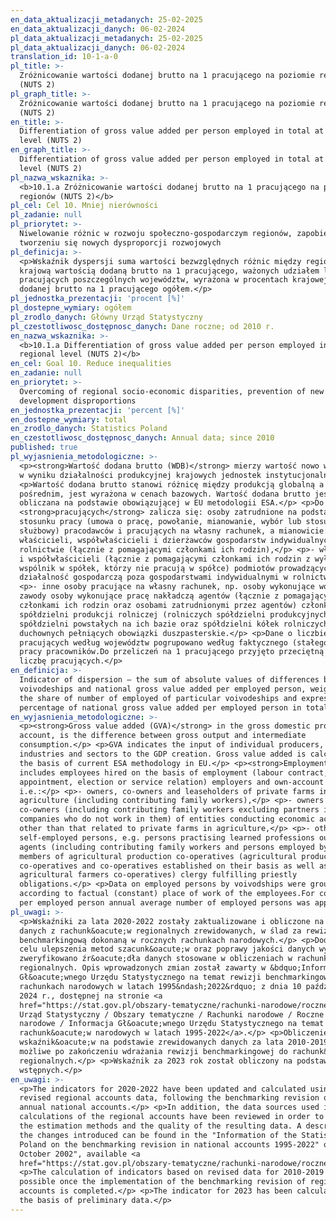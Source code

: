 ```yaml
---
en_data_aktualizacji_metadanych: 25-02-2025
en_data_aktualizacji_danych: 06-02-2024
pl_data_aktualizacji_metadanych: 25-02-2025
pl_data_aktualizacji_danych: 06-02-2024
translation_id: 10-1-a-0
pl_title: >-
  Zróżnicowanie wartości dodanej brutto na 1 pracującego na poziomie regionów
  (NUTS 2)
pl_graph_title: >-
  Zróżnicowanie wartości dodanej brutto na 1 pracującego na poziomie regionów
  (NUTS 2)
en_title: >-
  Differentiation of gross value added per person employed in total at regional
  level (NUTS 2)
en_graph_title: >-
  Differentiation of gross value added per person employed in total at regional
  level (NUTS 2)
pl_nazwa_wskaznika: >-
  <b>10.1.a Zróżnicowanie wartości dodanej brutto na 1 pracującego na poziomie
  regionów (NUTS 2)</b>
pl_cel: Cel 10. Mniej nierówności
pl_zadanie: null
pl_priorytet: >-
  Niwelowanie różnic w rozwoju społeczno-gospodarczym regionów, zapobieganie
  tworzeniu się nowych dysproporcji rozwojowych
pl_definicja: >-
  <p>Wskaźnik dyspersji suma wartości bezwzględnych różnic między regionalnymi a
  krajową wartością dodaną brutto na 1 pracującego, ważonych udziałem liczby
  pracujących poszczególnych województw, wyrażona w procentach krajowej wartości
  dodanej brutto na 1 pracującego ogółem.</p>
pl_jednostka_prezentacji: 'procent [%]'
pl_dostepne_wymiary: ogółem
pl_zrodlo_danych: Główny Urząd Statystyczny
pl_czestotliwosc_dostępnosc_danych: Dane roczne; od 2010 r.
en_nazwa_wskaznika: >-
  <b>10.1.a Differentiation of gross value added per person employed in total at
  regional level (NUTS 2)</b>
en_cel: Goal 10. Reduce inequalities
en_zadanie: null
en_priorytet: >-
  Overcoming of regional socio-economic disparities, prevention of new
  development disproportions
en_jednostka_prezentacji: 'percent [%]'
en_dostepne_wymiary: total
en_zrodlo_danych: Statistics Poland
en_czestotliwosc_dostępnosc_danych: Annual data; since 2010
published: true
pl_wyjasnienia_metodologiczne: >-
  <p><strong>Wartość dodana brutto (WDB)</strong> mierzy wartość nowo wytworzoną
  w wyniku działalności produkcyjnej krajowych jednostek instytucjonalnych.</p>
  <p>Wartość dodana brutto stanowi różnicę między produkcją globalną a zużyciem
  pośrednim, jest wyrażona w cenach bazowych. Wartość dodana brutto jest
  obliczana na podstawie obowiązującej w EU metodologii ESA.</p> <p>Do
  <strong>pracujących</strong> zalicza się: osoby zatrudnione na podstawie
  stosunku pracy (umowa o pracę, powołanie, mianowanie, wybór lub stosunek
  służbowy) pracodawców i pracujących na własny rachunek, a mianowicie:</p> <p>-
  właścicieli, współwłaścicieli i dzierżawców gospodarstw indywidualnych w
  rolnictwie (łącznie z pomagającymi członkami ich rodzin),</p> <p>- właścicieli
  i współwłaścicieli (łącznie z pomagającymi członkami ich rodzin z wyłączeniem
  wspólnik w spółek, którzy nie pracują w spółce) podmiotów prowadzących
  działalność gospodarczą poza gospodarstwami indywidualnymi w rolnictwie,</p>
  <p>- inne osoby pracujące na własny rachunek, np. osoby wykonujące wolne
  zawody osoby wykonujące pracę nakładczą agentów (łącznie z pomagającymi
  członkami ich rodzin oraz osobami zatrudnionymi przez agentów) członków
  spółdzielni produkcji rolniczej (rolniczych spółdzielni produkcyjnych i
  spółdzielni powstałych na ich bazie oraz spółdzielni kółek rolniczych)
  duchownych pełniących obowiązki duszpasterskie.</p> <p>Dane o liczbie
  pracujących według województw pogrupowano według faktycznego (stałego) miejsca
  pracy pracowników.Do przeliczeń na 1 pracującego przyjęto przeciętną w roku
  liczbę pracujących.</p>
en_definicja: >-
  Indicator of dispersion – the sum of absolute values of differences between
  voivodeships and national gross value added per employed person, weighted with
  the share of number of employed of particular voivodeships and expressed in
  percentage of national gross value added per employed person in total.
en_wyjasnienia_metodologiczne: >-
  <p><strong>Gross value added (GVA)</strong> in the gross domestic product
  account, is the difference between gross output and intermediate
  consumption.</p> <p>GVA indicates the input of individual producers,
  industries and sectors to the GDP creation. Gross value added is calculated on
  the basis of current ESA methodology in EU.</p> <p><strong>Employment</strong>
  includes employees hired on the basis of employment (labour contract, posting,
  appointment, election or service relation) employers and own-account workers,
  i.e.:</p> <p>- owners, co-owners and leaseholders of private farms in
  agriculture (including contributing family workers),</p> <p>- owners and
  co-owners (including contributing family workers excluding partners in
  companies who do not work in them) of entities conducting economic activity
  other than that related to private farms in agriculture,</p> <p>- other
  self-employed persons, e.g. persons practising learned professions outworkers
  agents (including contributing family workers and persons employed by agents)
  members of agricultural production co-operatives (agricultural producers
  co-operatives and co-operatives established on their basis as well as
  agricultural farmers co-operatives) clergy fulfilling priestly
  obligations.</p> <p>Data on employed persons by voivodships were grouped
  according to factual (constant) place of work of the employees.For computing
  per employed person annual average number of employed persons was applied.</p>
pl_uwagi: >-
  <p>Wskaźniki za lata 2020-2022 zostały zaktualizowane i obliczone na podstawie
  danych z rachunk&oacute;w regionalnych zrewidowanych, w ślad za rewizją
  benchmarkingową dokonaną w rocznych rachunkach narodowych.</p> <p>Dodatkowo, w
  celu ulepszenia metod szacunk&oacute;w oraz poprawy jakości danych wynikowych,
  zweryfikowano źr&oacute;dła danych stosowane w obliczeniach w rachunkach
  regionalnych. Opis wprowadzonych zmian został zawarty w &bdquo;Informacji
  Gł&oacute;wnego Urzędu Statystycznego na temat rewizji benchmarkingowej w
  rachunkach narodowych w latach 1995&ndash;2022&rdquo; z dnia 10 października
  2024 r., dostępnej na stronie <a
  href="https://stat.gov.pl/obszary-tematyczne/rachunki-narodowe/roczne-rachunki-narodowe/informacja-glownego-urzedu-statystycznego-na-temat-rewizji-rachunkow-narodowych-w-latach-1995-2022,17,2.html">Gł&oacute;wny
  Urząd Statystyczny / Obszary tematyczne / Rachunki narodowe / Roczne rachunki
  narodowe / Informacja Gł&oacute;wnego Urzędu Statystycznego na temat rewizji
  rachunk&oacute;w narodowych w latach 1995-2022</a>.</p> <p>Obliczenie
  wskaźnik&oacute;w na podstawie zrewidowanych danych za lata 2010-2019 będzie
  możliwe po zakończeniu wdrażania rewizji benchmarkingowej do rachunk&oacute;w
  regionalnych.</p> <p>Wskaźnik za 2023 rok został obliczony na podstawie danych
  wstępnych.</p>
en_uwagi: >-
  <p>The indicators for 2020-2022 have been updated and calculated using the
  revised regional accounts data, following the benchmarking revision of the
  annual national accounts.</p> <p>In addition, the data sources used in the
  calculations of the regional accounts have been reviewed in order to improve
  the estimation methods and the quality of the resulting data. A description of
  the changes introduced can be found in the "Information of the Statistic
  Poland on the benchmarking revision in national accounts 1995-2022" of 10
  October 2002", available <a
  href="https://stat.gov.pl/obszary-tematyczne/rachunki-narodowe/roczne-rachunki-narodowe/informacja-glownego-urzedu-statystycznego-na-temat-rewizji-rachunkow-narodowych-w-latach-1995-2022,17,2.html">here</a>.</p>
  <p>The calculation of indicators based on revised data for 2010-2019 will be
  possible once the implementation of the benchmarking revision of regional
  accounts is completed.</p> <p>The indicator for 2023 has been calculated on
  the basis of preliminary data.</p>
---
```


